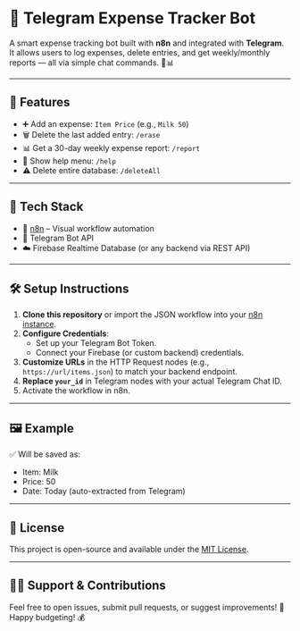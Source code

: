 # 💸 Telegram Expense Tracker Bot

A smart expense tracking bot built with **n8n** and integrated with **Telegram**. It allows users to log expenses, delete entries, and get weekly/monthly reports — all via simple chat commands. 💬📊

---

## 🚀 Features

- ➕ Add an expense: `Item Price` (e.g., `Milk 50`)
- 🗑️ Delete the last added entry: `/erase`
- 📊 Get a 30-day weekly expense report: `/report`
- 🧾 Show help menu: `/help`
- ⚠️ Delete entire database: `/deleteAll`

---

## 🔧 Tech Stack

- 🧠 [n8n](https://n8n.io/) – Visual workflow automation
- 📡 Telegram Bot API
- ☁️ Firebase Realtime Database (or any backend via REST API)

---

## 🛠️ Setup Instructions

1. **Clone this repository** or import the JSON workflow into your [n8n instance](https://docs.n8n.io/hosting/overview/).
2. **Configure Credentials**:
   - Set up your Telegram Bot Token.
   - Connect your Firebase (or custom backend) credentials.
3. **Customize URLs** in the HTTP Request nodes (e.g., `https://url/items.json`) to match your backend endpoint.
4. **Replace `your_id`** in Telegram nodes with your actual Telegram Chat ID.
5. Activate the workflow in n8n.

---
## 🖼️ Example
✅ Will be saved as:

- Item: Milk  
- Price: 50  
- Date: Today (auto-extracted from Telegram)

---

## 📎 License

This project is open-source and available under the [MIT License](LICENSE).

---

## 🙋‍♂️ Support & Contributions

Feel free to open issues, submit pull requests, or suggest improvements! 🤝  
Happy budgeting! 💰



